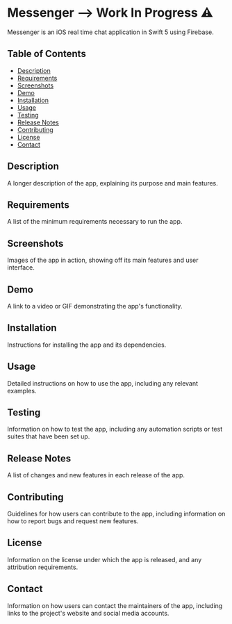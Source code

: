 # Messenger --> Work In Progress ⚠️

Messenger is an iOS real time chat application in Swift 5 using Firebase.

## Table of Contents

- [Description](#description)
- [Requirements](#requirements)
- [Screenshots](#screenshots)
- [Demo](#demo)
- [Installation](#installation)
- [Usage](#usage)
- [Testing](#testing)
- [Release Notes](#release-notes)
- [Contributing](#contributing)
- [License](#license)
- [Contact](#contact)

## Description

A longer description of the app, explaining its purpose and main features.

## Requirements

A list of the minimum requirements necessary to run the app.

## Screenshots

Images of the app in action, showing off its main features and user interface.

## Demo

A link to a video or GIF demonstrating the app's functionality.

## Installation

Instructions for installing the app and its dependencies.

## Usage

Detailed instructions on how to use the app, including any relevant examples.

## Testing

Information on how to test the app, including any automation scripts or test suites that have been set up.

## Release Notes

A list of changes and new features in each release of the app.

## Contributing

Guidelines for how users can contribute to the app, including information on how to report bugs and request new features.

## License

Information on the license under which the app is released, and any attribution requirements.

## Contact

Information on how users can contact the maintainers of the app, including links to the project's website and social media accounts.
